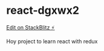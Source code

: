 # react-dgxwx2

[Edit on StackBlitz ⚡️](https://stackblitz.com/edit/react-dgxwx2)

Hoy project to learn react with redux
